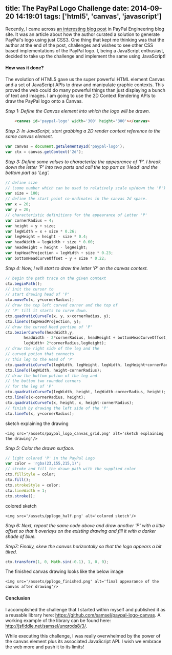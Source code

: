 title: The PayPal Logo Challenge
date: 2014-09-20 14:19:01
tags: ['html5', 'canvas', 'javascript']
---

Recently, I came across [an interesting blog post](https://www.paypal-engineering.com/2014/09/04/the-paypal-logo-challenge-one-solution-pseudo-elements/ 'this blog post') in PayPal Engineering blog site. It was an article about how the author curated a solution to generate PayPal's logo using just CSS3. One thing that kept me thinking was that the author at the end of the post, challenges and wishes to see other CSS based implementations of the PayPal logo. I, being a JavaScript enthusiast, decided to take up the challenge and implement the same using JavaScript!

#### How was it done?

The evolution of HTML5 gave us the super powerful HTML element Canvas and a set of JavaScript APIs to draw and manipulate graphic contexts. This proved the web could do many powerful things than just displaying a bunch of text and images. I am going to use the 2D Context Rendering APIs to draw the PayPal logo onto a Canvas.

_Step 1: Define the Canvas element into which the logo will be drawn._
```html
	<canvas id='paypal-logo' width='300' height='300'></canvas>
```

_Step 2: In JavaScript, start grabbing a 2D render context reference to the same canvas element._
```javascript
var canvas = document.getElementById('paypal-logo');
var ctx = canvas.getContext('2d');
```

_Step 3: Define some values to characterize the appearance of 'P'. I break down the letter 'P' into two parts and call the top part as 'Head' and the bottom part as 'Leg'._
```javascript
// define size 
// (some number which can be used to relatively scale up/down the 'P')
var size = 100;
// define the start point co-ordinates in the canvas 2d space.
var x = 20;
var y = 20;
// characteristic definitions for the appearance of Letter 'P'
var cornerRadius = 4;
var height = y + size;
var legWidth = x + size * 0.26;
var legHeight = height - size * 0.4;
var headWidth = legWidth + size * 0.60;
var headHeight = height - legHeight;
var topHeadProjection = legWidth + size * 0.23;
var bottomHeadCurveOffset = y + size * 0.22;
```

_Step 4: Now, I will start to draw the letter 'P' on the canvas context._
```javascript
// begin the path trace on the given context
ctx.beginPath();
// init the cursor to 
// start drawing head of 'P'
ctx.moveTo(x, y+cornerRadius);
// draw the top left curved corner and the top of
// 'P' till it starts to curve down.
ctx.quadraticCurveTo(x, y, x+cornerRadius, y);
ctx.lineTo(topHeadProjection, y);
// draw the curved Head portion of 'P'
ctx.bezierCurveTo(headWidth,y, 
        headWidth - 2*cornerRadius, headHeight + bottomHeadCurveOffset, 
        legWidth+ 2*cornerRadius,legHeight); 
// draw the right side of the leg and the 
// curved potion that connects
// this leg to the Head of 'P'
ctx.quadraticCurveTo(legWidth, legHeight, legWidth, legHeight+cornerRadius);
ctx.lineTo(legWidth, height-cornerRadius);
// draw the bottom potion of the leg and 
// the bottom two rounded corners
// for the leg of 'P'
ctx.quadraticCurveTo(legWidth, height, legWidth-cornerRadius, height);
ctx.lineTo(x+cornerRadius, height);
ctx.quadraticCurveTo(x, height, x, height-cornerRadius);
// finish by drawing the left side of the 'P'
ctx.lineTo(x, y+cornerRadius);
```

<p class='explanation'>
	sketch explaining the drawing

	<img src='/assets/paypal_logo_canvas_grid.png' alt='sketch explaining the drawing'/>
</p>

_Step 5: Color the drawn surface._
```javascript
// light colored 'P' in the PayPal Logo
var color = 'rgba(23,155,215,1)';
// stroke and fill the drawn path with the supplied color
ctx.fillStyle = color;
ctx.fill(); 
ctx.strokeStyle = color;
ctx.lineWidth = 1;
ctx.stroke();
```

<p class='explanation'>
	colored sketch

	<img src='/assets/pplogo_half.png' alt='colored sketch'/>
</p>

_Step 6: Next, repeat the same code above and draw another 'P' with a little offset so that it overlays on the existing drawing and fill it with a darker shade of blue._

_Step7: Finally, skew the canvas horizontally so that the logo appears a bit tilted._
```javascript
ctx.transform(1, 0, Math.sin(-0.1), 1, 0, 0);
```

<p class='explanation'>
	The finished canvas drawing looks like the below image

	<img src='/assets/pplogo_finished.png' alt='final appearance of the canvas after drawing'/>
</p>



#### Conclusion
I accomplished the challenge that I started within myself and published it as a reusable library here: https://github.com/samsel/paypal-logo-canvas. A working example of the library can be found here: http://jsfiddle.net/samsel/unqrods8/3/.

While executing this challenge, I was really overwhelmed by the power of the canvas element plus its associated JavaScript API. I wish we embrace the web more and push it to its limits!